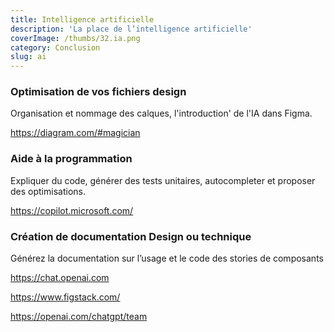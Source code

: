 ```yaml
---
title: Intelligence artificielle
description: 'La place de l’intelligence artificielle'
coverImage: /thumbs/32.ia.png
category: Conclusion
slug: ai
---
```


### Optimisation de vos fichiers design

Organisation et nommage des calques, l'introduction' de l'IA dans Figma.

https://diagram.com/#magician

### Aide à la programmation

Expliquer du code, générer des tests unitaires, autocompleter et proposer des optimisations.

https://copilot.microsoft.com/

### Création de documentation Design ou technique

Générez la documentation sur l’usage et le code des stories de composants

https://chat.openai.com

https://www.figstack.com/

https://openai.com/chatgpt/team
